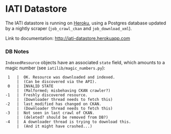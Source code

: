 IATI Datastore
==============

The IATI datastore is running on [Heroku](http://heroku.com), using a Postgres database updated by a nightly scraper (`job_crawl_ckan` and `job_download_xml`).

Link to documentation: http://iati-datastore.herokuapp.com

### DB Notes

`IndexedResource` objects have an associated `state` field, which amounts to a magic number (see `iatilib/magic_numbers.py`):

     1   |  OK. Resource was downloaded and indexed.
         |  (Can be discovered via the API).
     0   |  INVALID STATE
         |  (Malformed; misbehaving CKAN crawler?)
    -1   |  Freshly discovered resource.
         |  (Downloader thread needs to fetch this)
    -2   |  last_modified has changed on CKAN.
         |  (Downloader thread needs to fetch this)
    -3   |  Not seen in last crawl of CKAN.
         |  (deleted? should be removed from DB?)
    -4   |  A downloader thread is trying to download this.
         |  (And it might have crashed...)

